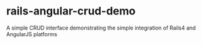 rails-angular-crud-demo
=======================

A simple CRUD interface demonstrating the simple integration of Rails4 and AngularJS platforms
